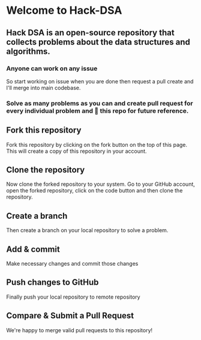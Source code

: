 # Welcome to Hack-DSA

## Hack DSA is an open-source repository that collects problems about the data structures and algorithms.

### Anyone can work on any issue
So start working on issue when you are done then request a pull create and I'll merge into main codebase.

### Solve as many problems as you can and create pull request for every individual problem and 🌟 this repo for future reference.

## Fork this repository
Fork this repository by clicking on the fork button on the top of this page. This will create a copy of this repository in your account.

## Clone the repository
Now clone the forked repository to your system. Go to your GitHub account, open the forked repository, click on the code button and then clone the repository.

## Create a branch
Then create a branch on your local repository to solve a problem.

## Add & commit 
Make necessary changes and commit those changes

## Push changes to GitHub
Finally push your local repository to remote repository

## Compare & Submit a Pull Request
We're happy to merge valid pull requests to this repository!
